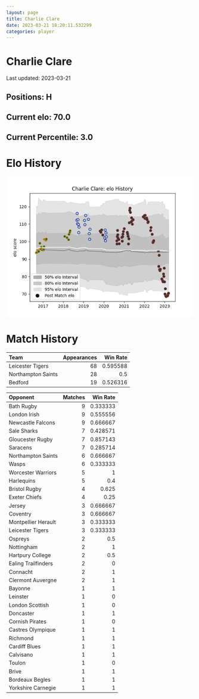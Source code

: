 ```yaml
---  
layout: page  
title: Charlie Clare  
date: 2023-03-21 18:20:11.532299  
categories: player  
---
```

# Charlie Clare


Last updated: 2023-03-21
## Positions: H

## Current elo: 70.0

## Current Percentile: 3.0

# Elo History


![elo history](history_CharlieClare.png)
# Match History


| Team               |   Appearances |   Win Rate |
|:-------------------|--------------:|-----------:|
| Leicester Tigers   |            68 |   0.595588 |
| Northampton Saints |            28 |   0.5      |
| Bedford            |            19 |   0.526316 |

| Opponent            |   Matches |   Win Rate |
|:--------------------|----------:|-----------:|
| Bath Rugby          |         9 |   0.333333 |
| London Irish        |         9 |   0.555556 |
| Newcastle Falcons   |         9 |   0.666667 |
| Sale Sharks         |         7 |   0.428571 |
| Gloucester Rugby    |         7 |   0.857143 |
| Saracens            |         7 |   0.285714 |
| Northampton Saints  |         6 |   0.666667 |
| Wasps               |         6 |   0.333333 |
| Worcester Warriors  |         5 |   1        |
| Harlequins          |         5 |   0.4      |
| Bristol Rugby       |         4 |   0.625    |
| Exeter Chiefs       |         4 |   0.25     |
| Jersey              |         3 |   0.666667 |
| Coventry            |         3 |   0.666667 |
| Montpellier Herault |         3 |   0.333333 |
| Leicester Tigers    |         3 |   0.333333 |
| Ospreys             |         2 |   0.5      |
| Nottingham          |         2 |   1        |
| Hartpury College    |         2 |   0.5      |
| Ealing Trailfinders |         2 |   0        |
| Connacht            |         2 |   1        |
| Clermont Auvergne   |         2 |   1        |
| Bayonne             |         1 |   1        |
| Leinster            |         1 |   0        |
| London Scottish     |         1 |   0        |
| Doncaster           |         1 |   1        |
| Cornish Pirates     |         1 |   0        |
| Castres Olympique   |         1 |   1        |
| Richmond            |         1 |   1        |
| Cardiff Blues       |         1 |   1        |
| Calvisano           |         1 |   1        |
| Toulon              |         1 |   0        |
| Brive               |         1 |   1        |
| Bordeaux Begles     |         1 |   1        |
| Yorkshire Carnegie  |         1 |   1        |